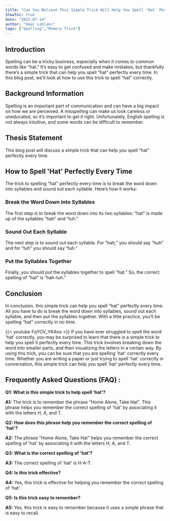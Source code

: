 ```yaml
---
title: "Can You Believe This Simple Trick Will Help You Spell 'Hat' Perfectly Every Time?!"
ShowToc: true 
date: "2022-07-14"
author: "Omar Leblanc" 
tags: ["Spelling","Memory Trick"]
---
```

## Introduction
Spelling can be a tricky business, especially when it comes to common words like “hat.” It’s easy to get confused and make mistakes, but thankfully there’s a simple trick that can help you spell “hat” perfectly every time. In this blog post, we’ll look at how to use this trick to spell “hat” correctly.

## Background Information
Spelling is an important part of communication and can have a big impact on how we are perceived. A misspelling can make us look careless or uneducated, so it’s important to get it right. Unfortunately, English spelling is not always intuitive, and some words can be difficult to remember.

## Thesis Statement
This blog post will discuss a simple trick that can help you spell “hat” perfectly every time.

## How to Spell 'Hat' Perfectly Every Time
The trick to spelling “hat” perfectly every time is to break the word down into syllables and sound out each syllable. Here’s how it works:

### Break the Word Down into Syllables 
The first step is to break the word down into its two syllables: “hat” is made up of the syllables “hah” and “tuh.”

### Sound Out Each Syllable
The next step is to sound out each syllable. For “hah,” you should say “huh” and for “tuh” you should say “tuh.”

### Put the Syllables Together
Finally, you should put the syllables together to spell “hat.” So, the correct spelling of “hat” is “hah-tuh.”

## Conclusion
In conclusion, this simple trick can help you spell “hat” perfectly every time. All you have to do is break the word down into syllables, sound out each syllable, and then put the syllables together. With a little practice, you’ll be spelling “hat” correctly in no time.

{{< youtube FqYOV_YKAno >}} 
If you have ever struggled to spell the word 'hat' correctly, you may be surprised to learn that there is a simple trick to help you spell it perfectly every time. This trick involves breaking down the word into smaller parts, and then visualizing the letters in a certain way. By using this trick, you can be sure that you are spelling 'hat' correctly every time. Whether you are writing a paper or just trying to spell 'hat' correctly in conversation, this simple trick can help you spell 'hat' perfectly every time.

## Frequently Asked Questions (FAQ) :
**Q1: What is this simple trick to help spell 'hat'?**

**A1:** The trick is to remember the phrase "Home Alone, Take Hat". This phrase helps you remember the correct spelling of 'hat' by associating it with the letters H, A, and T. 

**Q2: How does this phrase help you remember the correct spelling of 'hat'?**

**A2:** The phrase "Home Alone, Take Hat" helps you remember the correct spelling of 'hat' by associating it with the letters H, A, and T. 

**Q3: What is the correct spelling of 'hat'?**

**A3:** The correct spelling of 'hat' is H-A-T. 

**Q4: Is this trick effective?**

**A4:** Yes, this trick is effective for helping you remember the correct spelling of 'hat'. 

**Q5: Is this trick easy to remember?**

**A5:** Yes, this trick is easy to remember because it uses a simple phrase that is easy to recall.





